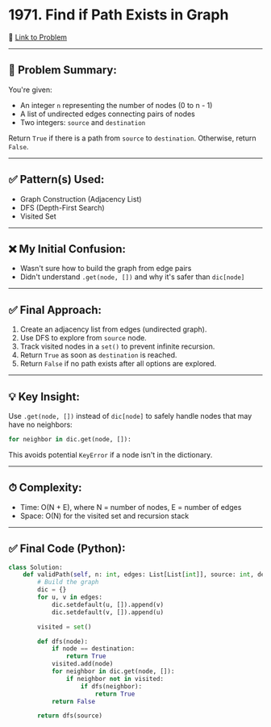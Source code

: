 # 1971. Find if Path Exists in Graph

🔗 [Link to Problem](https://leetcode.com/problems/find-if-path-exists-in-a-graph)

---

## 🧠 Problem Summary:
You're given:
- An integer `n` representing the number of nodes (0 to n - 1)
- A list of undirected edges connecting pairs of nodes
- Two integers: `source` and `destination`

Return `True` if there is a path from `source` to `destination`. Otherwise, return `False`.

---

## ✅ Pattern(s) Used:
- Graph Construction (Adjacency List)
- DFS (Depth-First Search)
- Visited Set

---

## ❌ My Initial Confusion:
- Wasn't sure how to build the graph from edge pairs
- Didn't understand `.get(node, [])` and why it's safer than `dic[node]`

---

## ✅ Final Approach:
1. Create an adjacency list from edges (undirected graph).
2. Use DFS to explore from `source` node.
3. Track visited nodes in a `set()` to prevent infinite recursion.
4. Return `True` as soon as `destination` is reached.
5. Return `False` if no path exists after all options are explored.

---

## 💡 Key Insight:
Use `.get(node, [])` instead of `dic[node]` to safely handle nodes that may have no neighbors:
```python
for neighbor in dic.get(node, []):
```
This avoids potential `KeyError` if a node isn't in the dictionary.

---

## ⏱ Complexity:
- Time: O(N + E), where N = number of nodes, E = number of edges
- Space: O(N) for the visited set and recursion stack

---

## ✅ Final Code (Python):
```python
class Solution:
    def validPath(self, n: int, edges: List[List[int]], source: int, destination: int) -> bool:
        # Build the graph
        dic = {}
        for u, v in edges:
            dic.setdefault(u, []).append(v)
            dic.setdefault(v, []).append(u)

        visited = set()

        def dfs(node):
            if node == destination:
                return True
            visited.add(node)
            for neighbor in dic.get(node, []):
                if neighbor not in visited:
                    if dfs(neighbor):
                        return True
            return False

        return dfs(source)
```
